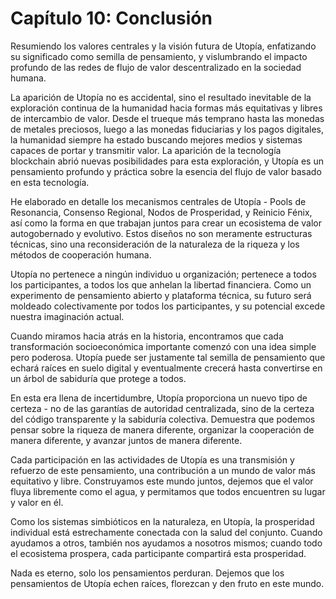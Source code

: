 # Capítulo 10: Conclusión

Resumiendo los valores centrales y la visión futura de Utopía, enfatizando su significado como semilla de pensamiento, y vislumbrando el impacto profundo de las redes de flujo de valor descentralizado en la sociedad humana.

La aparición de Utopía no es accidental, sino el resultado inevitable de la exploración continua de la humanidad hacia formas más equitativas y libres de intercambio de valor. Desde el trueque más temprano hasta las monedas de metales preciosos, luego a las monedas fiduciarias y los pagos digitales, la humanidad siempre ha estado buscando mejores medios y sistemas capaces de portar y transmitir valor. La aparición de la tecnología blockchain abrió nuevas posibilidades para esta exploración, y Utopía es un pensamiento profundo y práctica sobre la esencia del flujo de valor basado en esta tecnología.

He elaborado en detalle los mecanismos centrales de Utopía - Pools de Resonancia, Consenso Regional, Nodos de Prosperidad, y Reinicio Fénix, así como la forma en que trabajan juntos para crear un ecosistema de valor autogobernado y evolutivo. Estos diseños no son meramente estructuras técnicas, sino una reconsideración de la naturaleza de la riqueza y los métodos de cooperación humana.

Utopía no pertenece a ningún individuo u organización; pertenece a todos los participantes, a todos los que anhelan la libertad financiera. Como un experimento de pensamiento abierto y plataforma técnica, su futuro será moldeado colectivamente por todos los participantes, y su potencial excede nuestra imaginación actual.

Cuando miramos hacia atrás en la historia, encontramos que cada transformación socioeconómica importante comenzó con una idea simple pero poderosa. Utopía puede ser justamente tal semilla de pensamiento que echará raíces en suelo digital y eventualmente crecerá hasta convertirse en un árbol de sabiduría que protege a todos.

En esta era llena de incertidumbre, Utopía proporciona un nuevo tipo de certeza - no de las garantías de autoridad centralizada, sino de la certeza del código transparente y la sabiduría colectiva. Demuestra que podemos pensar sobre la riqueza de manera diferente, organizar la cooperación de manera diferente, y avanzar juntos de manera diferente.

Cada participación en las actividades de Utopía es una transmisión y refuerzo de este pensamiento, una contribución a un mundo de valor más equitativo y libre. Construyamos este mundo juntos, dejemos que el valor fluya libremente como el agua, y permitamos que todos encuentren su lugar y valor en él.

Como los sistemas simbióticos en la naturaleza, en Utopía, la prosperidad individual está estrechamente conectada con la salud del conjunto. Cuando ayudamos a otros, también nos ayudamos a nosotros mismos; cuando todo el ecosistema prospera, cada participante compartirá esta prosperidad.

Nada es eterno, solo los pensamientos perduran. Dejemos que los pensamientos de Utopía echen raíces, florezcan y den fruto en este mundo.